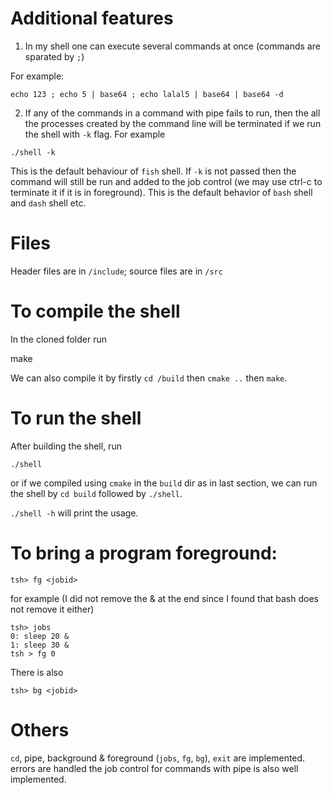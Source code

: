 # Additional features

1. In my shell one can execute several commands at once (commands are sparated by `;`)

For example:

```
echo 123 ; echo 5 | base64 ; echo lalal5 | base64 | base64 -d
```

2. If any of the commands in a command with pipe fails to run, then the all the processes created by the command line will be terminated if we run the shell with `-k` flag. For example

```
./shell -k
```

This is the default behaviour of `fish` shell. If `-k` is not passed then the command will still be run and added to the job control (we may use ctrl-c to terminate it if it is in foreground). This is the default behavior of `bash` shell and `dash` shell etc.

# Files

Header files are in `/include`; source files are in `/src`

# To compile the shell
  
In the cloned folder run

  make

We can also compile it by firstly `cd /build` then `cmake ..` then `make`.

# To run the shell

After building the shell, run

    ./shell

or if we compiled using `cmake` in the `build` dir as in last section, we can run the shell by `cd build` followed by `./shell`.

`./shell -h` will print the usage.

# To bring a program foreground:

    tsh> fg <jobid>

for example (I did not remove the & at the end since I found that bash does not remove it either)

    tsh> jobs
    0: sleep 20 &
    1: sleep 30 &
    tsh > fg 0

There is also

    tsh> bg <jobid>

# Others

`cd`, pipe, background & foreground (`jobs`, `fg`, `bg`), `exit` are implemented. errors are handled the job control for commands with pipe is also well implemented.

